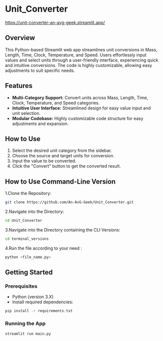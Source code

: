 # Unit_Converter

https://unit-converter-an-avg-geek.streamlit.app/

## Overview
This Python-based Streamlit web app streamlines unit conversions in Mass, Length, Time, Clock, Temperature, and Speed. Users effortlessly input values and select units through a user-friendly interface, experiencing quick and intuitive conversions. The code is highly customizable, allowing easy adjustments to suit specific needs.

## Features

- **Multi-Category Support:** Convert units across Mass, Length, Time, Clock, Temperature, and Speed categories.
- **Intuitive User Interface:** Streamlined design for easy value input and unit selection.
- **Modular Codebase:** Highly customizable code structure for easy adjustments and expansion.
  
## How to Use

1. Select the desired unit category from the sidebar.
2. Choose the source and target units for conversion.
3. Input the value to be converted.
4. Click the "Convert" button to get the converted result.

## How to Use Command-Line Version

1.Clone the Repository:
````bash
git clone https://github.com/An-AvG-Geek/Unit_Converter.git
````
2.Navigate into the Directory:
````bash
cd Unit_Converter
````
3.Navigate into the Directory containing the CLI Versions:
```bash
cd terminal_versions
````
4.Run the file according to your need :
````bash
python <file_name.py>
````

## Getting Started

### Prerequisites

- Python (version 3.X)
- Install required dependencies:
  
```bash
pip install -r requirements.txt
````

### Running the App

````bash
streamlit run main.py
````
